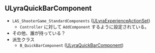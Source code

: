 ## ULyraQuickBarComponent

* `LAS_ShooterGame_StandardComponents` ([ULyraExperienceActionSet])
	* `Controller` に対して `AddComponent` するように設定されている。
* その他、誰が持っている？
* 派生クラス
	* `B_QuickBarComponent` ([ULyraQuickBarComponent])




<!--- ページ内のリンク --->

<!--- 自前の画像へのリンク --->

<!--- generated --->
[ULyraQuickBarComponent]: ../../Lyra/Etc/ULyraQuickBarComponent.md#ulyraquickbarcomponent
[ULyraExperienceActionSet]: ../../Lyra/Experience/ULyraExperienceActionSet.md#ulyraexperienceactionset
